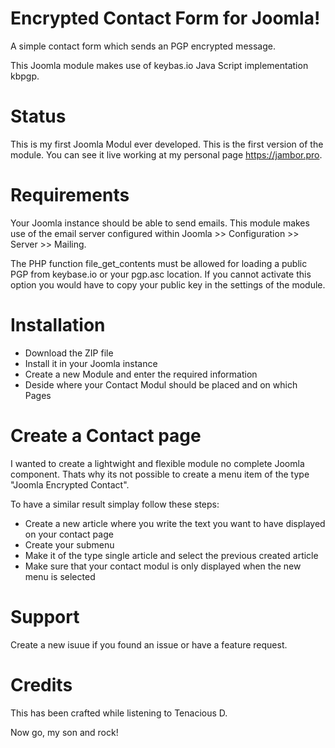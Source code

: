 # Encrypted Contact Form for Joomla!
A simple contact form which sends an PGP encrypted message.

This Joomla module makes use of keybas.io Java Script implementation kbpgp.

# Status
This is my first Joomla Modul ever developed. This is the first version of the module. You can see it live working at my personal page https://jambor.pro.

# Requirements
Your Joomla instance should be able to send emails. This module makes use of the email server configured within Joomla >> Configuration >> Server >> Mailing.

The PHP function file_get_contents must be allowed for loading a public PGP from keybase.io or your pgp.asc location. If you cannot activate this option you would have to copy your public key in the settings of the module.

# Installation
- Download the ZIP file
- Install it in your Joomla instance
- Create a new Module and enter the required information
- Deside where your Contact Modul should be placed and on which Pages

# Create a Contact page
I wanted to create a lightwight and flexible module no complete Joomla component. Thats why its not possible to create a menu item of the type "Joomla Encrypted Contact".

To have a similar result simplay follow these steps:
- Create a new article where you write the text you want to have displayed on your contact page
- Create your submenu
- Make it of the type single article and select the previous created article
- Make sure that your contact modul is only displayed when the new menu is selected

# Support
Create a new isuue if you found an issue or have a feature request.

# Credits
This has been crafted while listening to Tenacious D.

Now go, my son and rock!